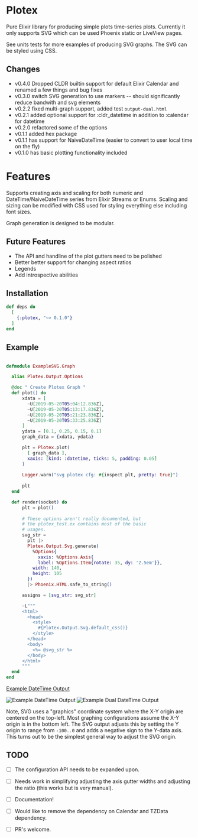 # Plotex

Pure Elixir library for producing simple plots time-series plots. Currently it only supports SVG which can be used Phoenix static or LiveView pages. 

See units tests for more examples of producing SVG graphs. The SVG can be styled using CSS. 

## Changes

- v0.4.0 Dropped CLDR builtin support for default Elixir Calendar and renamed a few things and bug fixes
- v0.3.0 switch SVG generation to use markers -- should significantly reduce bandwith and svg elements
- v0.2.2 fixed multi-graph support, added test `output-dual.html`
- v0.2.1 added optional support for :cldr_datetime in addition to :calendar for datetime
- v0.2.0 refactored some of the options 
- v0.1.1 added hex package 
- v0.1.1 has support for NaiveDateTime (easier to convert to user local time on the fly)
- v0.1.0 has basic plotting functionality included 

# Features 

Supports creating axis and scaling for both numeric and DateTime/NaiveDateTime series from Elixir Streams or Enums. Scaling and sizing can be modified with CSS used for styling everything else including font sizes. 

Graph generation is designed to be modular. 

## Future Features 

- The API and handline of the plot gutters need to be polished
- Better better support for changing aspect ratios 
- Legends
- Add introspective abilities


## Installation

```elixir
def deps do
  [
    {:plotex, "~> 0.1.0"}
  ]
end
```

## Example 

```elixir

defmodule ExampleSVG.Graph

  alias Plotex.Output.Options

  @doc " Create Plotex Graph "
  def plot() do
      xdata = [
        ~U[2019-05-20T05:04:12.836Z],
        ~U[2019-05-20T05:13:17.836Z],
        ~U[2019-05-20T05:21:23.836Z],
        ~U[2019-05-20T05:33:25.836Z]
      ]
      ydata = [0.1, 0.25, 0.15, 0.1]
      graph_data = {xdata, ydata}

      plt = Plotex.plot(
        [ graph_data ],
        xaxis: [kind: :datetime, ticks: 5, padding: 0.05] 
      )
      
      Logger.warn("svg plotex cfg: #{inspect plt, pretty: true}")
      
      plt
  end

  def render(socket) do
      plt = plot()
      
      # These options aren't really documented, but 
      # the plotex_test.ex contains most of the basic
      # usages. 
      svg_str =
        plt |>
        Plotex.Output.Svg.generate(
          %Options{
            xaxis: %Options.Axis{
            label: %Options.Item{rotate: 35, dy: '2.5em'}},
          width: 140,
          height: 105
        })
        |> Phoenix.HTML.safe_to_string()

      assigns = [svg_str: svg_str]

      ~L"""
      <html>
        <head>
          <style>
            #{Plotex.Output.Svg.default_css()}
          </style>
        </head>
        <body>
          <%= @svg_str %>
        </body>
      </html>
      """
  end
end
```

[Example DateTime Output](./test/output-dt-hours.html)

![Example DateTime Output](./examples/output-naive-dt-hours.png "Example DateTime Plot")
![Example Dual DateTime Output](./test/output-dual-dt-hours.png "Example Dual DateTime Plot")

Note, SVG uses a "graphics" coordinate system where the X-Y origin are centered on the top-left. Most graphing configurations assume the X-Y origin is in the bottom left. The SVG output adjusts this by setting the Y origin to range from `-100..0` and adds a negative sign to the Y-data axis. This turns out to be the simplest general way to adjust the SVG origin. 


## TODO

- [ ] The configuration API needs to be expanded upon. 
- [ ] Needs work in simplifying adjusting the axis gutter widths and adjusting the ratio (this works but is very manual). 
- [ ] Documentation!  
- [ ] Would like to remove the dependency on Calendar and TZData dependency.  
- [ ] PR's welcome. 

